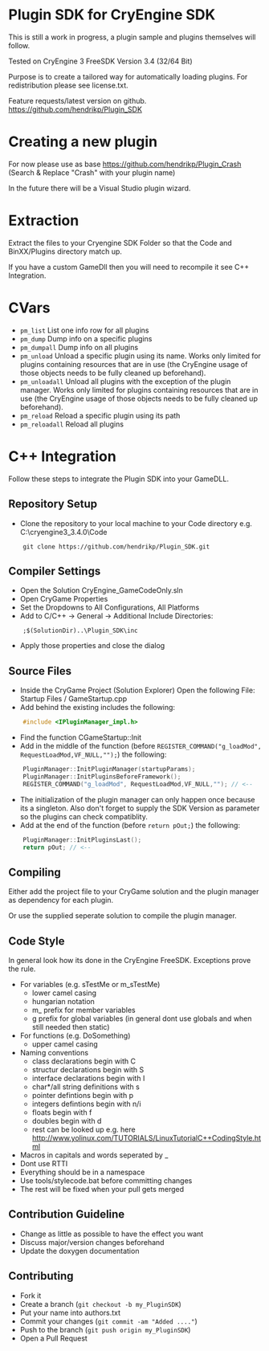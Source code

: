 Plugin SDK for CryEngine SDK
=====================================
This is still a work in progress, a plugin sample and plugins themselves will follow.

Tested on CryEngine 3 FreeSDK Version 3.4 (32/64 Bit)

Purpose is to create a tailored way for automatically loading plugins.
For redistribution please see license.txt.

Feature requests/latest version on github.
https://github.com/hendrikp/Plugin_SDK

Creating a new plugin
=====================
For now please use as base 
https://github.com/hendrikp/Plugin_Crash (Search & Replace "Crash" with your plugin name)

In the future there will be a Visual Studio plugin wizard.

Extraction
==========
Extract the files to your Cryengine SDK Folder
so that the Code and BinXX/Plugins directory match up.

If you have a custom GameDll then you will need
to recompile it see C++ Integration.

CVars
=====
* ```pm_list```
  List one info row for all plugins
* ```pm_dump```
  Dump info on a specific plugins
* ```pm_dumpall```
  Dump info on all plugins
* ```pm_unload```
  Unload a specific plugin using its name. Works only limited for plugins containing resources that are in use (the CryEngine usage of those objects needs to be fully cleaned up beforehand).
* ```pm_unloadall```
  Unload all plugins with the exception of the plugin manager. Works only limited for plugins containing resources that are in use (the CryEngine usage of those objects needs to be fully cleaned up beforehand).
* ```pm_reload```
  Reload a specific plugin using its path
* ```pm_reloadall```
  Reload all plugins

C++ Integration
===============
Follow these steps to integrate the Plugin SDK into your GameDLL.

Repository Setup
----------------
* Clone the repository to your local machine to your Code directory e.g. C:\cryengine3_3.4.0\Code

```
    git clone https://github.com/hendrikp/Plugin_SDK.git
```

Compiler Settings
-----------------
* Open the Solution CryEngine_GameCodeOnly.sln
* Open CryGame Properties
* Set the Dropdowns to All Configurations, All Platforms
* Add to C/C++ -> General -> Additional Include Directories:

```
    ;$(SolutionDir)..\Plugin_SDK\inc
```

* Apply those properties and close the dialog

Source Files
------------
* Inside the CryGame Project (Solution Explorer)
  Open the following File: Startup Files / GameStartup.cpp
* Add behind the existing includes the following:

```C++
    #include <IPluginManager_impl.h>
```

* Find the function CGameStartup::Init
* Add in the middle of the function (before ```REGISTER_COMMAND("g_loadMod", RequestLoadMod,VF_NULL,"");```) the following:

```C++
	PluginManager::InitPluginManager(startupParams);
	PluginManager::InitPluginsBeforeFramework();
    REGISTER_COMMAND("g_loadMod", RequestLoadMod,VF_NULL,""); // <--
```

* The initialization of the plugin manager can only happen once because its a singleton.
  Also don't forget to supply the SDK Version as parameter so the plugins can check compatiblity.
* Add at the end of the function (before ```return pOut;```) the following:

```C++
    PluginManager::InitPluginsLast();
    return pOut; // <--
```

Compiling
---------
Either add the project file to your CryGame solution and the plugin manager as dependency for each plugin.

Or use the supplied seperate solution to compile the plugin manager.

Code Style
----------
In general look how its done in the CryEngine FreeSDK. Exceptions prove the rule.

* For variables (e.g. sTestMe or m_sTestMe)
  * lower camel casing
  * hungarian notation
  * m_ prefix for member variables
  * g prefix for global variables (in general dont use globals and when still needed then static)
* For functions (e.g. DoSomething)
  * upper camel casing
* Naming conventions
  * class declarations begin with C
  * structur declarations begin with S
  * interface declarations begin with I
  * char*/all string definitions with s
  * pointer defintions begin with p
  * integers defintions begin with n/i
  * floats begin with f
  * doubles begin with d
  * rest can be looked up e.g. here http://www.yolinux.com/TUTORIALS/LinuxTutorialC++CodingStyle.html
* Macros in capitals and words seperated by _
* Dont use RTTI
* Everything should be in a namespace
* Use tools/stylecode.bat before committing changes
* The rest will be fixed when your pull gets merged

Contribution Guideline
----------------------
* Change as little as possible to have the effect you want
* Discuss major/version changes beforehand
* Update the doxygen documentation

Contributing
------------
* Fork it
* Create a branch (`git checkout -b my_PluginSDK`)
* Put your name into authors.txt
* Commit your changes (`git commit -am "Added ...."`)
* Push to the branch (`git push origin my_PluginSDK`)
* Open a Pull Request


